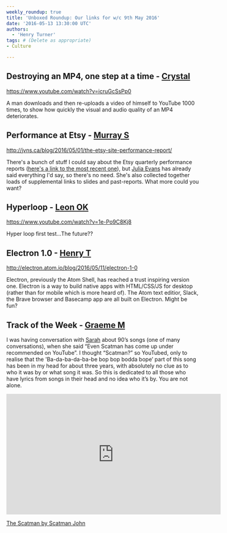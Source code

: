 ```yaml
---
weekly_roundup: true
title: 'Unboxed Roundup: Our links for w/c 9th May 2016'
date: '2016-05-13 13:30:00 UTC'
authors:
  - 'Henry Turner'
tags: # (Delete as appropriate)
- Culture

---
```


## Destroying an MP4, one step at a time - [Crystal](/team#chris-carter)

https://www.youtube.com/watch?v=icruGcSsPp0

A man downloads and then re-uploads a video of himself to YouTube 1000 times, to show how quickly the visual and audio quality of an MP4 deteriorates.

## Performance at Etsy - [Murray S](/team#murray-steele)

http://jvns.ca/blog/2016/05/01/the-etsy-site-performance-report/

There's a bunch of stuff I could say about the Etsy quarterly performance reports ([here's a link to the most recent one](https://codeascraft.com/2016/04/28/q1-2016-site-performance-report/)), but [Julia Evans](http://jvns.ca/) has already said everything I'd say, so there's no need.  She's also collected together loads of supplemental links to slides and past-reports.  What more could you want?

## Hyperloop - [Leon OK](/team#Leon-odey-knight)

https://www.youtube.com/watch?v=1e-Po9C8Kj8

Hyper loop first test…The future??

## Electron 1.0 - [Henry T](/team#henry-turner)

http://electron.atom.io/blog/2016/05/11/electron-1-0

Electron, previously the Atom Shell, has reached a trust inspiring version one. Electron is a way to build native apps with HTML/CSS/JS for desktop (rather than for mobile which is more heard of). The Atom text editior, Slack, the Brave browser and Basecamp app are all built on Electron. Might be fun?

## Track of the Week - [Graeme M](/team#graeme-mccubbin)

I was having conversation with [Sarah](/team#sarah-beck) about 90’s songs (one of many conversations), when she said “Even Scatman has come up under recommended on YouTube”. I thought “Scatman?” so YouTubed, only to realise that the 'Ba-da-ba-da-ba-be bop bop bodda bope’ part of this song has been in my head for about three years, with absolutely no clue as to who it was by or what song it was. So this is dedicated to all those who have lyrics from songs in their head and no idea who it’s by. You are not alone.

<iframe width="560" height="315" src="https://www.youtube.com/embed/y6oXW_YiV6g" frameborder="0" allowfullscreen></iframe>

[The Scatman by Scatman John](https://www.youtube.com/watch?v=y6oXW_YiV6g)
